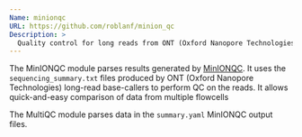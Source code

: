 ```yaml
---
Name: minionqc
URL: https://github.com/roblanf/minion_qc
Description: >
  Quality control for long reads from ONT (Oxford Nanopore Technologies) sequencing.
---
```


The MinIONQC module parses results generated by [MinIONQC](https://github.com/roblanf/minion_qc).
It uses the `sequencing_summary.txt` files produced by ONT (Oxford Nanopore Technologies) long-read
base-callers to perform QC on the reads.
It allows quick-and-easy comparison of data from multiple flowcells

The MultiQC module parses data in the `summary.yaml` MinIONQC output files.
